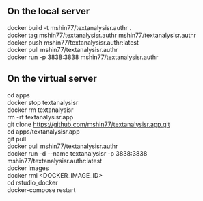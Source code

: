 ## On the local server
docker build -t mshin77/textanalysisr.authr . \
docker tag  mshin77/textanalysisr.authr  mshin77/textanalysisr.authr \
docker push  mshin77/textanalysisr.authr:latest \
docker pull mshin77/textanalysisr.authr \
docker run -p 3838:3838 mshin77/textanalysisr.authr

## On the virtual server 
cd apps \
docker stop textanalysisr \
docker rm textanalysisr \
rm -rf textanalysisr.app \
git clone https://github.com/mshin77/textanalysisr.app.git \
cd apps/textanalysisr.app \
git pull \
docker pull mshin77/textanalysisr.authr \
docker run -d --name textanalysisr -p 3838:3838 mshin77/textanalysisr.authr:latest \
docker images \
docker rmi <DOCKER_IMAGE_ID> \
cd rstudio_docker \
docker-compose restart